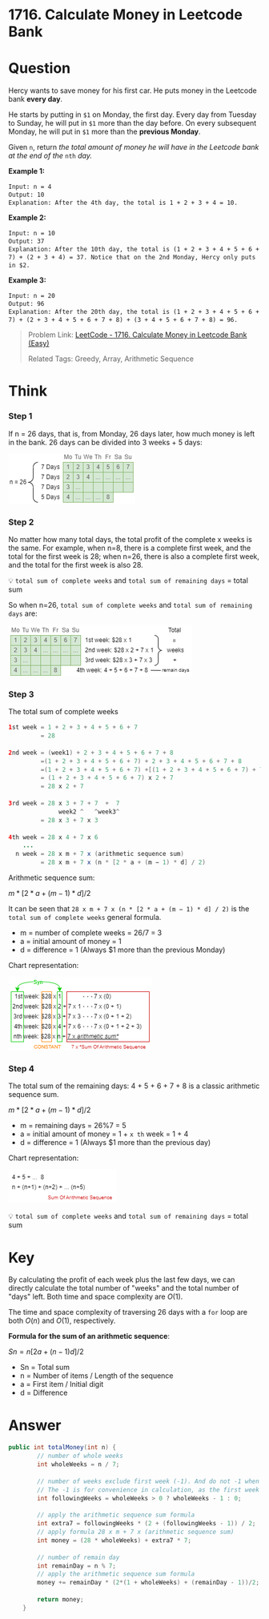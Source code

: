 # 1716. Calculate Money in Leetcode Bank

# Question

Hercy wants to save money for his first car. He puts money in the Leetcode bank **every day**.

He starts by putting in `$1` on Monday, the first day. Every day from Tuesday to Sunday, he will put in `$1` more than the day before. On every subsequent Monday, he will put in `$1` more than the **previous Monday**.

Given `n`, return *the total amount of money he will have in the Leetcode bank at the end of the* `nth` *day.*

**Example 1:**

```
Input: n = 4
Output: 10
Explanation: After the 4th day, the total is 1 + 2 + 3 + 4 = 10.
```

**Example 2:**

```
Input: n = 10
Output: 37
Explanation: After the 10th day, the total is (1 + 2 + 3 + 4 + 5 + 6 + 7) + (2 + 3 + 4) = 37. Notice that on the 2nd Monday, Hercy only puts in $2.
```

**Example 3:**

```
Input: n = 20
Output: 96
Explanation: After the 20th day, the total is (1 + 2 + 3 + 4 + 5 + 6 + 7) + (2 + 3 + 4 + 5 + 6 + 7 + 8) + (3 + 4 + 5 + 6 + 7 + 8) = 96.
```

> Problem Link: [LeetCode - 1716. Calculate Money in Leetcode Bank (Easy)](https://leetcode.com/problems/calculate-money-in-leetcode-bank/)
>
> Related Tags: Greedy, Array, Arithmetic Sequence

# Think

### Step 1

If n = 26 days, that is, from Monday, 26 days later, how much money is left in the bank. 26 days can be divided into 3 weeks + 5 days:

![step1](image/1716.step1.png)

### Step 2

No matter how many total days, the total profit of the complete x weeks is the same. For example, when n=8, there is a complete first week, and the total for the first week is 28; when n=26, there is also a complete first week, and the total for the first week is also 28.

💡 `total sum of complete weeks` and `total sum of remaining days` = total sum

So when n=26, `total sum of complete weeks` and `total sum of remaining days` are:

![step2](image/1716.step2.png)

### Step 3

The total sum of complete weeks

```java
1st week = 1 + 2 + 3 + 4 + 5 + 6 + 7 
     	 = 28
    
2nd week = (week1) + 2 + 3 + 4 + 5 + 6 + 7 + 8 
    	 =(1 + 2 + 3 + 4 + 5 + 6 + 7) + 2 + 3 + 4 + 5 + 6 + 7 + 8 
    	 =(1 + 2 + 3 + 4 + 5 + 6 + 7) +[(1 + 2 + 3 + 4 + 5 + 6 + 7) + 7]
    	 = (1 + 2 + 3 + 4 + 5 + 6 + 7) x 2 + 7 
    	 = 28 x 2 + 7
    
3rd week = 28 x 3 + 7 + 7  +  7
              week2 ^   ^week3^
    	 = 28 x 3 + 7 x 3
    
4th week = 28 x 4 + 7 x 6
    ...
  n week = 28 x m + 7 x (arithmetic sequence sum)
		 = 28 x m + 7 x (n * [2 * a + (m − 1) * d] / 2)
```

Arithmetic sequence sum:

$m * [2 * a + (m − 1) * d] / 2$

It can be seen that `28 x m + 7 x (n * [2 * a + (m − 1) * d] / 2)` is the `total sum of complete weeks` general formula.

* m = number of complete weeks = $26 / 7$ = 3
* a = initial amount of money = 1
* d = difference = 1 (Always $1 more than the previous Monday)

Chart representation:

![step3](image/1716.step3.png)

### Step 4

The total sum of the remaining days: 4 + 5 + 6 + 7 + 8 is a classic arithmetic sequence sum.

$m * [2 * a + (m − 1) * d] / 2$

* m = remaining days = $26 \% 7$ = 5
* a = initial amount of money = 1 + `x th` week = 1 + 4
* d = difference = 1 (Always $1 more than the previous day)

Chart representation:

![step4](image/1716.step4.png)

💡 `total sum of complete weeks` and `total sum of remaining days` = total sum

# Key

By calculating the profit of each week plus the last few days, we can directly calculate the total number of "weeks" and the total number of "days" left. Both time and space complexity are $O(1)$.

The time and space complexity of traversing 26 days with a `for` loop are both $O(n)$ and $O(1)$, respectively.

**Formula for the sum of an arithmetic sequence**:

$Sn=n[2a+(n−1)d]/2$

- Sn = Total sum
- n = Number of items / Length of the sequence
- a = First item / Initial digit
- d = Difference

# Answer

```java
public int totalMoney(int n) {
    	// number of whole weeks 
        int wholeWeeks = n / 7;
		
    	// number of weeks exclude first week (-1). And do not -1 when we don't even have 1 whole week
    	// The -1 is for convenience in calculation, as the first week is not included in the arithmetic sequence
        int followingWeeks = wholeWeeks > 0 ? wholeWeeks - 1 : 0;
    
    	// apply the arithmetic sequence sum formula
        int extra7 = followingWeeks * (2 + (followingWeeks - 1)) / 2;
    	// apply formula 28 x m + 7 x (arithmetic sequence sum)
        int money = (28 * wholeWeeks) + extra7 * 7;
		
    	// number of remain day
        int remainDay = n % 7;
    	// apply the arithmetic sequence sum formula
        money += remainDay * (2*(1 + wholeWeeks) + (remainDay - 1))/2;

        return money;
    }
```